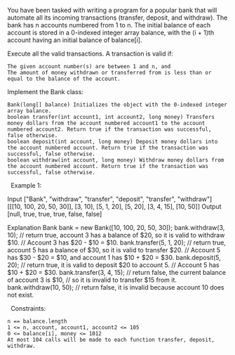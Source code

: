 You have been tasked with writing a program for a popular bank that will automate all its incoming transactions (transfer, deposit, and withdraw). The bank has n accounts numbered from 1 to n. The initial balance of each account is stored in a 0-indexed integer array balance, with the (i + 1)th account having an initial balance of balance[i].

Execute all the valid transactions. A transaction is valid if:


	The given account number(s) are between 1 and n, and
	The amount of money withdrawn or transferred from is less than or equal to the balance of the account.


Implement the Bank class:


	Bank(long[] balance) Initializes the object with the 0-indexed integer array balance.
	boolean transfer(int account1, int account2, long money) Transfers money dollars from the account numbered account1 to the account numbered account2. Return true if the transaction was successful, false otherwise.
	boolean deposit(int account, long money) Deposit money dollars into the account numbered account. Return true if the transaction was successful, false otherwise.
	boolean withdraw(int account, long money) Withdraw money dollars from the account numbered account. Return true if the transaction was successful, false otherwise.


 
Example 1:

Input
["Bank", "withdraw", "transfer", "deposit", "transfer", "withdraw"]
[[[10, 100, 20, 50, 30]], [3, 10], [5, 1, 20], [5, 20], [3, 4, 15], [10, 50]]
Output
[null, true, true, true, false, false]

Explanation
Bank bank = new Bank([10, 100, 20, 50, 30]);
bank.withdraw(3, 10);    // return true, account 3 has a balance of $20, so it is valid to withdraw $10.
                         // Account 3 has $20 - $10 = $10.
bank.transfer(5, 1, 20); // return true, account 5 has a balance of $30, so it is valid to transfer $20.
                         // Account 5 has $30 - $20 = $10, and account 1 has $10 + $20 = $30.
bank.deposit(5, 20);     // return true, it is valid to deposit $20 to account 5.
                         // Account 5 has $10 + $20 = $30.
bank.transfer(3, 4, 15); // return false, the current balance of account 3 is $10,
                         // so it is invalid to transfer $15 from it.
bank.withdraw(10, 50);   // return false, it is invalid because account 10 does not exist.


 
Constraints:


	n == balance.length
	1 <= n, account, account1, account2 <= 105
	0 <= balance[i], money <= 1012
	At most 104 calls will be made to each function transfer, deposit, withdraw.

